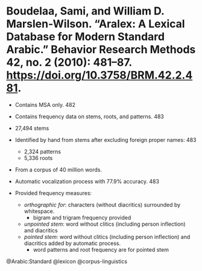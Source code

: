 # Boudelaa, Sami, and William D. Marslen-Wilson. “Aralex: A Lexical Database for Modern Standard Arabic.” Behavior Research Methods 42, no. 2 (2010): 481–87. https://doi.org/10.3758/BRM.42.2.481.

- Contains MSA only. 482

- Contains frequency data on stems, roots, and patterns. 483

- 27,494 stems

- Identified by hand from stems after excluding foreign proper names: 483
  - 2,324 patterns
  - 5,336 roots

- From a corpus of 40 million words. 

- Automatic vocalization process with 77.9% accuracy. 483

- Provided frequency measures:
  - *orthographic for*: characters (without diacritics) surrounded by whitespace.
    - bigram and trigram frequency provided
  - *unpointed stem*: word without clitics (including person inflection) and diacritics
  - *pointed stem*: word without clitics (including person inflection) and diacritics added by automatic process.
    - word patterns and root frequency are for pointed stem


@Arabic:Standard
@lexicon
@corpus-linguistics
